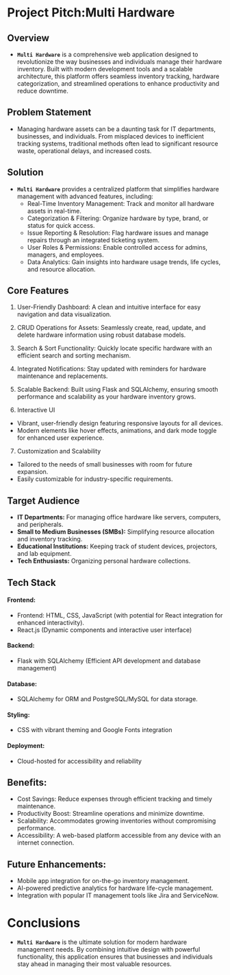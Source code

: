 # Project Pitch:Multi Hardware
## **Overview**
- **`Multi Hardware`** is a comprehensive web application designed to revolutionize the way businesses and individuals manage their hardware inventory. Built with modern development tools and a scalable architecture, this platform offers seamless inventory tracking, hardware categorization, and streamlined operations to enhance productivity and reduce downtime.

## **Problem Statement**
- Managing hardware assets can be a daunting task for IT departments, businesses, and individuals. From misplaced devices to inefficient tracking systems, traditional methods often lead to significant resource waste, operational delays, and increased costs.

## **Solution**
- **`Multi Hardware`** provides a centralized platform that simplifies hardware management with advanced features, including:
    * Real-Time Inventory Management: Track and monitor all hardware assets in real-time.
    * Categorization & Filtering: Organize hardware by type, brand, or status for quick access.
    * Issue Reporting & Resolution: Flag hardware issues and manage repairs through an integrated ticketing system.
    * User Roles & Permissions: Enable controlled access for admins, managers, and employees.
    * Data Analytics: Gain insights into hardware usage trends, life cycles, and resource allocation.

## **Core Features**
1. User-Friendly Dashboard: A clean and intuitive interface for easy navigation and data visualization.

2. CRUD Operations for Assets: Seamlessly create, read, update, and delete hardware information using robust database models.

3. Search & Sort Functionality: Quickly locate specific hardware with an efficient search and sorting mechanism.

4. Integrated Notifications: Stay updated with reminders for hardware maintenance and replacements.

5. Scalable Backend: Built using Flask and SQLAlchemy, ensuring smooth performance and scalability as your hardware inventory grows.

6. Interactive UI
- Vibrant, user-friendly design featuring responsive layouts for all devices.
- Modern elements like hover effects, animations, and dark mode toggle for enhanced user experience.

7. Customization and Scalability
- Tailored to the needs of small businesses with room for future expansion.
- Easily customizable for industry-specific requirements.

## **Target Audience**
- **IT Departments:** For managing office hardware like servers, computers, and peripherals.
- **Small to Medium Businesses (SMBs):** Simplifying resource allocation and inventory tracking.
- **Educational Institutions:** Keeping track of student devices, projectors, and lab equipment.
- **Tech Enthusiasts:** Organizing personal hardware collections.

## **Tech Stack**
#### **Frontend**:
- Frontend: HTML, CSS, JavaScript (with potential for React integration for enhanced interactivity).
- React.js (Dynamic components and interactive user interface)

#### **Backend**:
- Flask with SQLAlchemy (Efficient API development and database management)

#### **Database**:
- SQLAlchemy for ORM and PostgreSQL/MySQL for data storage.

#### **Styling**:
- CSS with vibrant theming and Google Fonts integration

#### **Deployment**:
- Cloud-hosted for accessibility and reliability

## **Benefits:**
- Cost Savings: Reduce expenses through efficient tracking and timely maintenance.
- Productivity Boost: Streamline operations and minimize downtime.
- Scalability: Accommodates growing inventories without compromising performance.
- Accessibility: A web-based platform accessible from any device with an internet connection.

## **Future Enhancements:**
- Mobile app integration for on-the-go inventory management.
- AI-powered predictive analytics for hardware life-cycle management.
- Integration with popular IT management tools like Jira and ServiceNow.

# **Conclusions**
- **`Multi Hardware`** is the ultimate solution for modern hardware management needs. By combining intuitive design with powerful functionality, this application ensures that businesses and individuals stay ahead in managing their most valuable resources.
